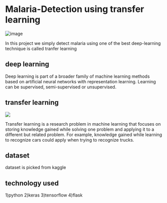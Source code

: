 # Malaria-Detection using transfer learning
![image](https://storage.googleapis.com/kaggle-datasets-images/87153/200743/31c387765e937986306b32afe5b7148c/data-original.jpg?t=2018-12-05-05-57-20)


In this project we simply detect malaria using one of the best deep-learning technique is called tranfer learning

## deep learning
Deep learning is part of a broader family of machine learning methods based on artificial neural networks with representation learning. Learning can be supervised, semi-supervised or unsupervised.

## transfer learning
![](https://miro.medium.com/max/1838/1*9GTEzcO8KxxrfutmtsPs3Q.png)


Transfer learning is a research problem in machine learning that focuses on storing knowledge gained while solving one problem and applying it to a different but related problem. For example, knowledge gained while learning to recognize cars could apply when trying to recognize trucks.

## dataset
dataset is picked from kaggle

## technology used
1)python
2)keras
3)tensorflow
4)flask
